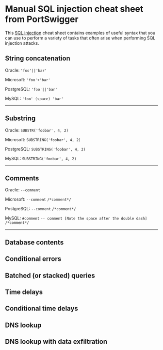 # Manual SQL injection cheat sheet from PortSwigger
This [SQL injection](https://portswigger.net/web-security/sql-injection) cheat sheet contains examples of useful syntax that you can use to perform a variety of tasks that often arise when performing SQL injection attacks.

## String concatenation
Oracle:  `'foo'||'bar'`    

Microsoft: `'foo'+'bar'` 

PostgreSQL: `'foo'||'bar'`

MySQL: `'foo' (space) 'bar'`

---

## Substring
Oracle:	`SUBSTR('foobar', 4, 2)`

Microsoft:	`SUBSTRING('foobar', 4, 2)`

PostgreSQL:	`SUBSTRING('foobar', 4, 2)`

MySQL:	`SUBSTRING('foobar', 4, 2)`

---

## Comments
Oracle:	`--comment`

Microsoft:	`--comment`
            `/*comment*/`
            
PostgreSQL:	`--comment`
            `/*comment*/`

MySQL:	`#comment`
`-- comment [Note the space after the double dash]`
`/*comment*/`

---

## Database contents

## Conditional errors

## Batched (or stacked) queries

## Time delays

## Conditional time delays

## DNS lookup

## DNS lookup with data exfiltration
